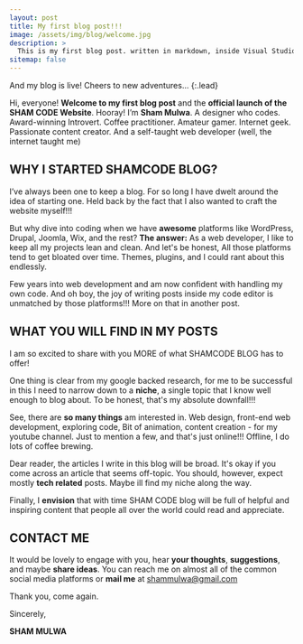 ```yaml
---
layout: post
title: My first blog post!!!
image: /assets/img/blog/welcome.jpg
description: >
  This is my first blog post. written in markdown, inside Visual Studio Code.
sitemap: false
---
```


And my blog is live! Cheers to new adventures...
{:.lead}

Hi, everyone! **Welcome to my first blog post** and the **official launch of the SHAM CODE Website**. Hooray! I’m **Sham Mulwa**. A designer who codes. Award-winning Introvert. Coffee practitioner. Amateur gamer. Internet geek. Passionate content creator. And a self-taught web developer (well, the internet taught me)

## WHY I STARTED SHAMCODE BLOG?

I’ve always been one to keep a blog. For so long I have dwelt around the idea of starting one. Held back by the fact that I also wanted to craft the website myself!!!

But why dive into coding when we have **awesome** platforms like WordPress, Drupal, Joomla, Wix, and the rest? **The answer:** As a web developer, I like to keep all my projects lean and clean. And let's be honest, All those platforms tend to get bloated over time. Themes, plugins, and I could rant about this endlessly.

Few years into web development and am now confident with handling my own code. And oh boy, the joy of writing posts inside my code editor is unmatched by those platforms!!! More on that in another post.

## WHAT YOU WILL FIND IN MY POSTS

I am so excited to share with you MORE of what SHAMCODE BLOG has to offer!

One thing is clear from my google backed research, for me to be successful in this I need to narrow down to a **niche**, a single topic that I know well enough to blog about. To be honest, that's my absolute downfall!!!

See, there are **so many things** am interested in. Web design, front-end web development, exploring code, Bit of animation, content creation - for my youtube channel. Just to mention a few, and that's just online!!! Offline, I do lots of coffee brewing.

Dear reader, the articles I write in this blog will be broad. It's okay if you come across an article that seems off-topic. You should, however, expect mostly **tech related** posts. Maybe ill find my niche along the way.

Finally, I **envision** that with time SHAM CODE blog will be full of helpful and inspiring content that people all over the world could read and appreciate.

## CONTACT ME

It would be lovely to engage with you, hear **your thoughts**, **suggestions**, and maybe **share ideas**. You can reach me on almost all of the common social media platforms or **mail me** at shammulwa@gmail.com

Thank you, come again.

Sincerely,

**SHAM MULWA**
